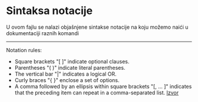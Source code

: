 # Sintaksa notacije
U ovom fajlu se nalazi objašnjene sintakse notacije na koju možemo naići u dokumentaciji raznih komandi
***
Notation rules: 
* Square brackets "[ ]" indicate optional clauses.
* Parentheses "( )" indicate literal parentheses.
* The vertical bar "|" indicates a logical OR.
* Curly braces "{ }" enclose a set of options.
* A comma followed by an ellipsis within square brackets "[, ... ]" indicates that the preceding item can repeat in a comma-separated list.
[Izvor](https://cloud.google.com/bigquery/docs/reference/standard-sql/query-syntax)
